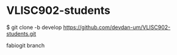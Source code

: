 # VLISC902-students
$ git clone -b develop https://github.com/devdan-um/VLISC902-students.git

fabiogit branch